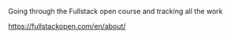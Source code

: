 Going through the Fullstack open course and tracking all the work

https://fullstackopen.com/en/about/

